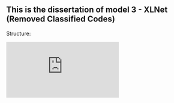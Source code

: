  ## This is the dissertation of model 3 - XLNet (Removed Classified Codes)  



Structure:

![image](https://github.com/ccalvin97/calvin-s-project/blob/master/NLP%20Personality%20System-Oleeo%20UK/17032683_HE_KUAN-YING_NLP_HR_analytics%20-1-5.pdf)
